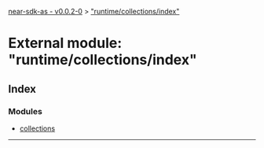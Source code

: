 [near-sdk-as - v0.0.2-0](../README.md) > ["runtime/collections/index"](../modules/_runtime_collections_index_.md)

# External module: "runtime/collections/index"

## Index

### Modules

* [collections](_runtime_collections_index_.collections.md)

---

